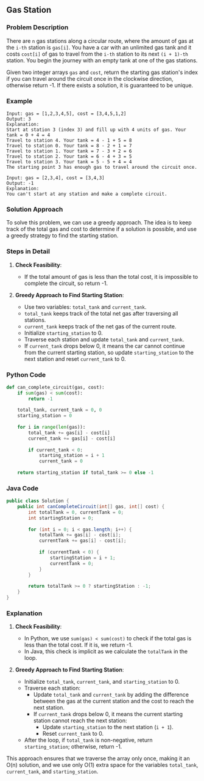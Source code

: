 ## Gas Station

### Problem Description
There are `n` gas stations along a circular route, where the amount of gas at the `i-th` station is `gas[i]`. You have a car with an unlimited gas tank and it costs `cost[i]` of gas to travel from the `i-th` station to its next `(i + 1)-th` station. You begin the journey with an empty tank at one of the gas stations.

Given two integer arrays `gas` and `cost`, return the starting gas station's index if you can travel around the circuit once in the clockwise direction, otherwise return -1. If there exists a solution, it is guaranteed to be unique.

### Example
```
Input: gas = [1,2,3,4,5], cost = [3,4,5,1,2]
Output: 3
Explanation:
Start at station 3 (index 3) and fill up with 4 units of gas. Your tank = 0 + 4 = 4
Travel to station 4. Your tank = 4 - 1 + 5 = 8
Travel to station 0. Your tank = 8 - 2 + 1 = 7
Travel to station 1. Your tank = 7 - 3 + 2 = 6
Travel to station 2. Your tank = 6 - 4 + 3 = 5
Travel to station 3. Your tank = 5 - 5 + 4 = 4
The starting point 3 has enough gas to travel around the circuit once.
```
```
Input: gas = [2,3,4], cost = [3,4,3]
Output: -1
Explanation:
You can't start at any station and make a complete circuit.
```

### Solution Approach
To solve this problem, we can use a greedy approach. The idea is to keep track of the total gas and cost to determine if a solution is possible, and use a greedy strategy to find the starting station.

### Steps in Detail

1. **Check Feasibility**:
   - If the total amount of gas is less than the total cost, it is impossible to complete the circuit, so return -1.

2. **Greedy Approach to Find Starting Station**:
   - Use two variables: `total_tank` and `current_tank`.
   - `total_tank` keeps track of the total net gas after traversing all stations.
   - `current_tank` keeps track of the net gas of the current route.
   - Initialize `starting_station` to 0.
   - Traverse each station and update `total_tank` and `current_tank`.
   - If `current_tank` drops below 0, it means the car cannot continue from the current starting station, so update `starting_station` to the next station and reset `current_tank` to 0.

### Python Code
```python
def can_complete_circuit(gas, cost):
    if sum(gas) < sum(cost):
        return -1
    
    total_tank, current_tank = 0, 0
    starting_station = 0
    
    for i in range(len(gas)):
        total_tank += gas[i] - cost[i]
        current_tank += gas[i] - cost[i]
        
        if current_tank < 0:
            starting_station = i + 1
            current_tank = 0
    
    return starting_station if total_tank >= 0 else -1
```

### Java Code
```java
public class Solution {
    public int canCompleteCircuit(int[] gas, int[] cost) {
        int totalTank = 0, currentTank = 0;
        int startingStation = 0;
        
        for (int i = 0; i < gas.length; i++) {
            totalTank += gas[i] - cost[i];
            currentTank += gas[i] - cost[i];
            
            if (currentTank < 0) {
                startingStation = i + 1;
                currentTank = 0;
            }
        }
        
        return totalTank >= 0 ? startingStation : -1;
    }
}
```

### Explanation

1. **Check Feasibility**:
   - In Python, we use `sum(gas) < sum(cost)` to check if the total gas is less than the total cost. If it is, we return -1.
   - In Java, this check is implicit as we calculate the `totalTank` in the loop.

2. **Greedy Approach to Find Starting Station**:
   - Initialize `total_tank`, `current_tank`, and `starting_station` to 0.
   - Traverse each station:
     - Update `total_tank` and `current_tank` by adding the difference between the gas at the current station and the cost to reach the next station.
     - If `current_tank` drops below 0, it means the current starting station cannot reach the next station:
       - Update `starting_station` to the next station (`i + 1`).
       - Reset `current_tank` to 0.
   - After the loop, if `total_tank` is non-negative, return `starting_station`; otherwise, return -1.

This approach ensures that we traverse the array only once, making it an O(n) solution, and we use only O(1) extra space for the variables `total_tank`, `current_tank`, and `starting_station`.